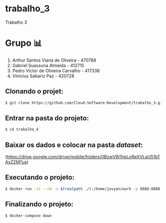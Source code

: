 # trabalho_3

Trabalho 3

# Grupo :bar_chart:

1. Arthur Santos Viana de Oliveira - 470788
2. Gabriel Suassuna Almeida - 412715
3. Pedro Victor de Oliveira Carvalho - 417338
4. Vinicius Sabariz Paz - 420728

## Clonando o projet:

```bash
$ git clone https://github.com/Cloud-Software-Development/trabalho_3.git
```

## Entrar na pasta do projeto:

```bash
$ cd trabalho_4
```

## Baixar os dados e colocar na pasta *dataset*:

(https://drive.google.com/drive/mobile/folders/0BzwVBj1heLoReXVLaU51bTAxZ2M?us)

## Executando o projeto:

```bash
$ docker run -it --rm -v $(realpath ./):/home/jovyan/work -p 8888:8888 jupyter/pyspark-notebook
```

## Finalizando o projeto:

```bash
$ docker-compose down
```
